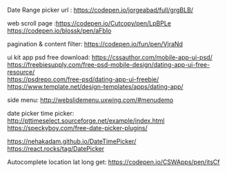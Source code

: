 Date Range picker url : https://codepen.io/jorgeabad/full/grgBLB/

web  scroll page :https://codepen.io/Cutcopy/pen/LpBPLe  https://codepen.io/blossk/pen/aFbIo


pagination & content filter: https://codepen.io/fun/pen/VjraNd


ui kit app psd free download: 
https://cssauthor.com/mobile-app-ui-psd/ 
https://freebiesupply.com/free-psd-mobile-design/dating-app-ui-free-resource/  
https://psdrepo.com/free-psd/dating-app-ui-freebie/  
https://www.template.net/design-templates/apps/dating-app/


side menu:
http://webslidemenu.uxwing.com/#menudemo

date picker time picker: http://pttimeselect.sourceforge.net/example/index.html   https://speckyboy.com/free-date-picker-plugins/

https://nehakadam.github.io/DateTimePicker/   https://react.rocks/tag/DatePicker

Autocomplete location lat long get: https://codepen.io/CSWApps/pen/itsCf



